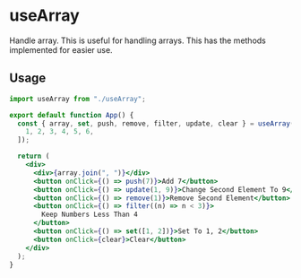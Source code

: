 # useArray

Handle array. This is useful for handling arrays. This has the methods implemented for easier use.

## Usage

```jsx
import useArray from "./useArray";

export default function App() {
  const { array, set, push, remove, filter, update, clear } = useArray([
    1, 2, 3, 4, 5, 6,
  ]);

  return (
    <div>
      <div>{array.join(", ")}</div>
      <button onClick={() => push(7)}>Add 7</button>
      <button onClick={() => update(1, 9)}>Change Second Element To 9</button>
      <button onClick={() => remove(1)}>Remove Second Element</button>
      <button onClick={() => filter((n) => n < 3)}>
        Keep Numbers Less Than 4
      </button>
      <button onClick={() => set([1, 2])}>Set To 1, 2</button>
      <button onClick={clear}>Clear</button>
    </div>
  );
}
```
